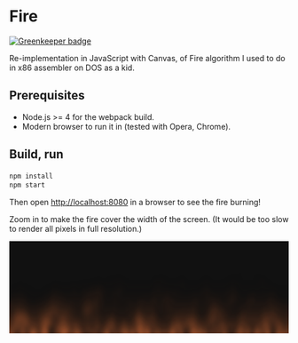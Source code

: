 # Fire

[![Greenkeeper badge](https://badges.greenkeeper.io/hugojosefson/fire.svg)](https://greenkeeper.io/)

Re-implementation in JavaScript with Canvas, of Fire algorithm I used to do in x86 assembler on DOS
as a kid.

## Prerequisites

* Node.js >= 4 for the webpack build.
* Modern browser to run it in (tested with Opera, Chrome).

## Build, run

```bash
npm install
npm start
```
Then open [http://localhost:8080](http://localhost:8080) in a browser to see the fire burning!

Zoom in to make the fire cover the width of the screen. (It would be too slow to render all pixels
in full resolution.)

![Screenshot of Fire](screenshot-fire.png)